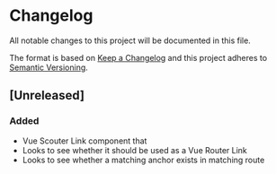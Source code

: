 # Changelog
All notable changes to this project will be documented in this file.

The format is based on [Keep a Changelog](http://keepachangelog.com/en/1.0.0/)
and this project adheres to [Semantic Versioning](http://semver.org/spec/v2.0.0.html).

## [Unreleased]
### Added
- Vue Scouter Link component that
- Looks to see whether it should be used as a Vue Router Link
- Looks to see whether a matching anchor exists in matching route

